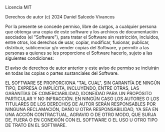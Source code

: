 Licencia MIT

Derechos de autor (c) 2024 Daniel Salcedo Vivancos

Por la presente se concede permiso, libre de cargos, a cualquier persona que obtenga una copia
de este software y los archivos de documentación asociados (el "Software"), para tratar
el Software sin restricción, incluidos, entre otros, los derechos de
usar, copiar, modificar, fusionar, publicar, distribuir, sublicenciar y/o vender
copias del Software, y permitir a las personas a quienes se les proporcione el Software
hacerlo, sujeto a las siguientes condiciones:

El aviso de derechos de autor anterior y este aviso de permiso se incluirán en todas
las copias o partes sustanciales del Software.

EL SOFTWARE SE PROPORCIONA "TAL CUAL", SIN GARANTÍA DE NINGÚN TIPO, EXPRESA O
IMPLÍCITA, INCLUYENDO, ENTRE OTRAS, LAS GARANTÍAS DE COMERCIABILIDAD,
IDONEIDAD PARA UN PROPÓSITO PARTICULAR Y NO INFRACCIÓN. EN NINGÚN CASO LOS
AUTORES O LOS TITULARES DE LOS DERECHOS DE AUTOR SERÁN RESPONSABLES POR NINGUNA RECLAMACIÓN, DAÑO U OTRA
RESPONSABILIDAD, YA SEA EN UNA ACCIÓN CONTRACTUAL, AGRAVIO O DE OTRO MODO, QUE SURJA DE,
FUERA O EN CONEXIÓN CON EL SOFTWARE O EL USO U OTRO TIPO DE TRATO EN EL
SOFTWARE.

